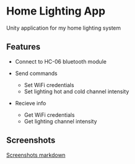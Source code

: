 # Home Lighting App
Unity application for my home lighting system

## Features

- Connect to HC-06 bluetooth module

- Send commands

  - Set WiFi credentials
  - Set lighting hot and cold channel intensity

- Recieve info

  - Get WiFi credentials
  - Get lighting channel intensity

## Screenshots

[Screenshots markdown](/screenshots.md)